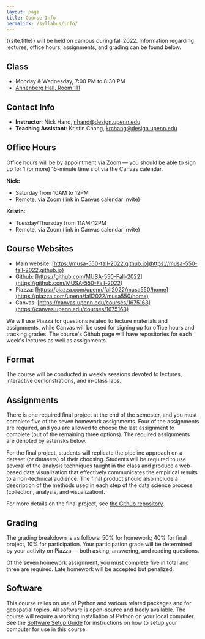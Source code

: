 ```yaml
---
layout: page
title: Course Info
permalink: /syllabus/info/
---
```


{{site.title}} will be held on campus during fall 2022. Information regarding
lectures, office hours, assignments, and grading can be found below.

## Class

- Monday & Wednesday, 7:00 PM to 8:30 PM
- [Annenberg Hall, Room 111](https://www.isc-cts.upenn.edu/finder/classroominfo.asp?id=anns-111)

## Contact Info

- **Instructor**: Nick Hand, nhand@design.upenn.edu
- **Teaching Assistant**: Kristin Chang, krchang@design.upenn.edu 

## Office Hours

Office hours will be by appointment via Zoom — you should be able to
sign up for 1 (or more) 15-minute time slot via the Canvas calendar.

**Nick:**

- Saturday from 10AM to 12PM
- Remote, via Zoom (link in Canvas calendar invite)

**Kristin:**

- Tuesday/Thursday from 11AM-12PM
- Remote, via Zoom (link in Canvas calendar invite)


## Course Websites

- Main website: [https://musa-550-fall-2022.github.io](https://musa-550-fall-2022.github.io)
- Github: [https://github.com/MUSA-550-Fall-2022](https://github.com/MUSA-550-Fall-2022)
- Piazza: [https://piazza.com/upenn/fall2022/musa550/home](https://piazza.com/upenn/fall2022/musa550/home)
- Canvas: [https://canvas.upenn.edu/courses/1675163](https://canvas.upenn.edu/courses/1675163)

We will use Piazza for questions related to lecture materials and assignments,
while Canvas will be used for signing up for office hours and tracking grades.
The course's Github page will have repositories for each week's
lectures as well as assignments.

## Format

The course will be conducted in weekly sessions devoted to lectures, interactive
demonstrations, and in-class labs.

## Assignments

There is one required final project at the end of the semester, and you must
complete five of the seven homework assignments. Four of the assignments are
required, and you are allowed to choose the last assignment to complete (out of
the remaining three options). The required assignments are denoted by asterisks
below.

For the final project, students will replicate the pipeline approach on a
dataset (or datasets) of their choosing. Students will be required to use
several of the analysis techniques taught in the class and produce a web-based
data visualization that effectively communicates the empirical results to a
non-technical audience. The final product should also include a description of
the methods used in each step of the data science process (collection, analysis,
and visualization).

For more details on the final project, see [the Github
repository](https://github.com/MUSA-550-Fall-2022/final-project).

## Grading

The grading breakdown is as follows: 50% for homework; 40% for final project,
10% for participation. Your participation grade will be determined
by your activity on Piazza — both asking, answering, and reading
questions.

Of the seven homework assignment, you must complete five in total and three are
required. Late homework will be accepted but penalized.

## Software

This course relies on use of Python and various related packages and for
geospatial topics. All software is open-source and freely available. The course
will require a working installation of Python on your local computer. See the
[Software Setup Guide](https://musa-550-fall-2022.github.io/resources/setup/) for
instructions on how to setup your computer for use in this course.